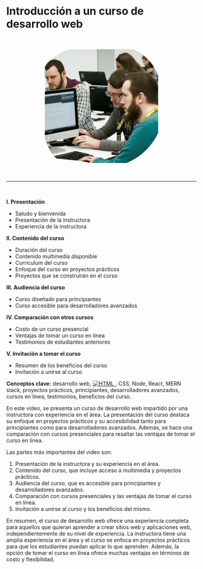 # Introducción a un curso de desarrollo web
<br>
<p align="center">
  <img width="300" src="2.png">
</p>
<br>
<hr>
<br>

**I. Presentación**

- Saludo y bienvenida
- Presentación de la instructora
- Experiencia de la instructora

**II. Contenido del curso**

- Duración del curso
- Contenido multimedia disponible
- Curriculum del curso
- Enfoque del curso en proyectos prácticos
- Proyectos que se construirán en el curso

**III. Audiencia del curso**

- Curso diseñado para principiantes
- Curso accesible para desarrolladores avanzados

**IV. Comparación con otros cursos**

- Costo de un curso presencial
- Ventajas de tomar un curso en línea
- Testimonios de estudiantes anteriores

**V. Invitación a tomar el curso**

- Resumen de los beneficios del curso
- Invitación a unirse al curso

**Conceptos clave:** desarrollo web, <a href="https://html.com/">
        <img src="https://img.shields.io/badge/HTML-239120?style=for-the-badge&logo=html5&logoColor=white" alt="HTML">
      </a>, CSS, Node, React, MERN stack, 
proyectos prácticos, principiantes, desarrolladores avanzados, cursos en línea, 
testimonios, beneficios del curso.

En este video, se presenta un curso de desarrollo web impartido por una instructora con experiencia en el área. La presentación del curso destaca su enfoque en proyectos prácticos y su accesibilidad tanto para principiantes como para desarrolladores avanzados. Además, se hace una comparación con cursos presenciales para resaltar las ventajas de tomar el curso en línea.

Las partes más importantes del video son:

1. Presentación de la instructora y su experiencia en el área.
1. Contenido del curso, que incluye acceso a multimedia y proyectos prácticos.
1. Audiencia del curso, que es accesible para principiantes y desarrolladores avanzados.
1. Comparación con cursos presenciales y las ventajas de tomar el curso en línea.
1. Invitación a unirse al curso y los beneficios del mismo.

En resumen, el curso de desarrollo web ofrece una experiencia completa para aquellos que quieran aprender a crear sitios web y aplicaciones web, independientemente de su nivel de experiencia. La instructora tiene una amplia experiencia en el área y el curso se enfoca en proyectos prácticos para que los estudiantes puedan aplicar lo que aprenden. Además, la opción de tomar el curso en línea ofrece muchas ventajas en 
términos de costo y flexibilidad.